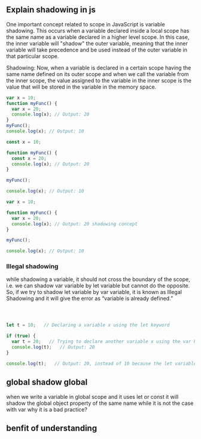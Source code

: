 ## Explain shadowing in js 

One important concept related to scope in JavaScript is variable shadowing. This occurs when a variable declared inside a local scope has the same name as a variable declared in a higher level scope. In this case, the inner variable will "shadow" the outer variable, meaning that the inner variable will take precedence and be used instead of the outer variable in that particular scope.

Shadowing: Now, when a variable is declared in a certain scope having the same name defined on its outer scope and when we call the variable from the inner scope, the value assigned to the variable in the inner scope is the value that will be stored in the variable in the memory space. 

```js
var x = 10;
function myFunc() {
  var x = 20;
  console.log(x); // Output: 20
}
myFunc();
console.log(x); // Output: 10

const x = 10;

function myFunc() {
  const x = 20;
  console.log(x); // Output: 20
}

myFunc();

console.log(x); // Output: 10

var x = 10;

function myFunc() {
  var x = 20;
  console.log(x); // Output: 20 shadowing concept
}

myFunc();

console.log(x); // Output: 10
```

### Illegal shadowing

while shadowing a variable, it should not cross the boundary of the scope, i.e. we can shadow var variable by let variable but cannot do the opposite. So, if we try to shadow let variable by var variable, it is known as Illegal Shadowing and it will give the error as “variable is already defined.” 




```js



let t = 10;   // Declaring a variable x using the let keyword

if (true) {
  var t = 20;   // Trying to declare another variable x using the var keyword, which will result in illegal shadowing
  console.log(t);   // Output: 20
}

console.log(t);   // Output: 20, instead of 10 because the let variable has been shadowed

```


## global shadow global 


when we write a variable in global scope and it uses let or const it will shadow the global object property of the same name while it is not the case with var 
why it is a bad practice?



## benfit of understanding 